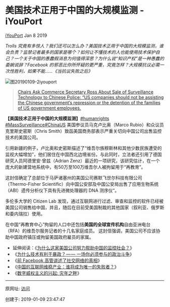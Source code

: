 

# 美国技术正用于中国的大规模监测 - iYouPort

[iYouPort](https://medium.com/@iyouport) Jan 8 2019

*Trolls 究竟有多惊人？我们还可以怎么办？美国技术正用于中国的大规模监测，谁会负责？监禁记者最多的国家是哪个？如何让不懂技术的人也能使用技术保护自己？一个关于中国的愚蠢假消息为何值得深思？为什么说“知识产权”是一种愚蠢的委婉说辞？Facebook 的邪恶比你所怀疑的更严重，究竟怎样？大规模抗议必需一次性胜利，如果不能……《当抗议失败之后》*

![图20190109-2iyouport](图20190109-2iyouport.jpeg)

> [Chairs Ask Commerce Secretary Ross About Sale of Surveillance Technology to Chinese Police: “US companies should not be assisting the Chinese government’s repression or the detention of the families of US government employees.](https://www.cecc.gov/media-center/press-releases/chairs-ask-commerce-secretary-ross-about-sale-of-surveillance-technology)

**【美国技术正用于中国的大规模监测】**[#humanrights](https://www.wix.com/dashboard/6fc0666c-c125-4701-93b5-303f8db9aa33/blog/5c1b3820e568f9001a033688/edit/search/posts?query=%23humanrights) [#MassSurveillance](https://www.wix.com/dashboard/6fc0666c-c125-4701-93b5-303f8db9aa33/blog/5c1b3820e568f9001a033688/edit/search/posts?query=%23MassSurveillance)[#ChinaUS](https://www.wix.com/dashboard/6fc0666c-c125-4701-93b5-303f8db9aa33/blog/5c1b3820e568f9001a033688/edit/search/posts?query=%23ChinaUS) 美国参议员马克卢比奥（Marco Rubio）和众议员克里斯史密斯（Chris Smith）致函美国商务部表示严重关切向中国公司出售监控技术的美国公司。

引用新疆的例子，卢比奥和史密斯描述了“维吾尔族穆斯林和其他少数民族遭受的监视大幅增加”，他们居住在中国西北边境省份。与此同时，立法者还引用了德国研究人员阿德里安·曾兹（Adrian Zenz）最近的一项研究，该研究估计，在一个庞大的新建营地系统中，有50万至100万维吾尔人被拘留用于“再教育”。

这封信确定了总部位于马萨诸塞州的美国公司赛默飞世尔科技有限公司（Thermo-Fisher Scientific）向中国公安部及中国公安局出售了应用生物系统（ABI）遗传分析仪下具有先进微处理器的 DNA 测序仪“。

多伦多大学的 Citizen Lab 发现，通过互联网进行过滤、审查和监控的软件已经被美国公司销售给中国，并且，随后在目前受美国制裁的其他国家（叙利亚、俄罗斯和委内瑞拉）使用。

在中国“再教育中心”拘留的人口中还包括**美国的全球宣传机构**自由亚洲电台（RFA）的维吾尔服务记者的十几名家庭成员。 这封信强调，美国公司不应该协助中国政府镇压或拘留美国政府雇员的家属。

- 延伸阅读：《[为什么这家美国公司努力帮助中国的监控社会？](https://medium.com/@iyouport/%E4%B8%BA%E4%BB%80%E4%B9%88%E8%BF%99%E5%AE%B6%E7%BE%8E%E5%9B%BD%E5%85%AC%E5%8F%B8%E5%8A%AA%E5%8A%9B%E5%B8%AE%E5%8A%A9%E4%B8%AD%E5%9B%BD%E7%9A%84%E7%9B%91%E6%8E%A7%E7%A4%BE%E4%BC%9A-cbb056c3248f)》
- 《[为什么技术有利于暴政？ — — 一场你必须参与的政治斗争](https://medium.com/@iyouport/%E4%B8%BA%E4%BB%80%E4%B9%88%E6%8A%80%E6%9C%AF%E6%9C%89%E5%88%A9%E4%BA%8E%E6%9A%B4%E6%94%BF-%E4%B8%80%E5%9C%BA%E4%BD%A0%E5%BF%85%E9%A1%BB%E5%8F%82%E4%B8%8E%E7%9A%84%E6%94%BF%E6%B2%BB%E6%96%97%E4%BA%89-5c2a6e449bcf)》
- 《[前 Facebook 高管讲述了社交网络的真相](https://iyouport.weebly.com/short-stories-enthusiast/-facebook3753298)》
- 《[中国的互联网维稳产业：谁将成为唯一的失败者？](https://iyouport.weebly.com/short-stories-enthusiast/5479213)》
- 《[数字威权主义的兴起: 灾年之畔](https://medium.com/@iyouport/%E6%95%B0%E5%AD%97%E5%A8%81%E6%9D%83%E4%B8%BB%E4%B9%89%E7%9A%84%E5%85%B4%E8%B5%B7-%E7%81%BE%E5%B9%B4%E4%B9%8B%E7%95%94-285796e05d66)》

------

原网址: [访问](https://medium.com/@iyouport/newsletters-01092019-82aa02097d30)

创建于: 2019-01-09 23:47:47